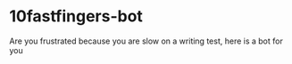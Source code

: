# 10fastfingers-bot
Are you frustrated because you are slow on a writing test, here is a bot for you
